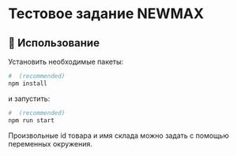 # Тестовое задание NEWMAX


## 🌱 Использование

Установить необходимые пакеты:

```bash
#  (recommended)
npm install
```

и запустить:

```bash
#  (recommended)
npm run start
```

Произвольные id товара и имя склада можно задать с помощью переменных окружения.
